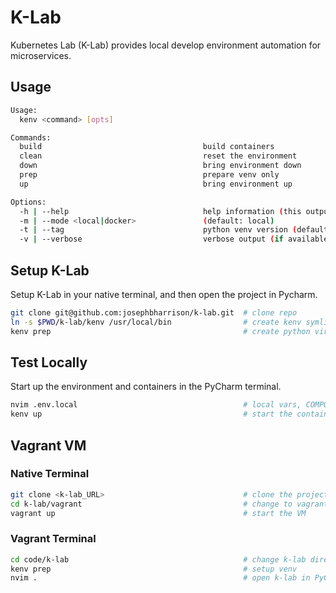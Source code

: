# K-Lab

Kubernetes Lab (K-Lab) provides local develop environment automation for microservices.

## Usage

```sh
Usage:
  kenv <command> [opts]

Commands:
  build                                    build containers
  clean                                    reset the environment
  down                                     bring environment down
  prep                                     prepare venv only
  up                                       bring environment up

Options:
  -h | --help                              help information (this output)
  -m | --mode <local|docker>               (default: local)
  -t | --tag                               python venv version (default: 3.8.5)
  -v | --verbose                           verbose output (if available)
```

## Setup K-Lab

Setup K-Lab in your native terminal, and then open the project in Pycharm.

```sh
git clone git@github.com:josephbharrison/k-lab.git  # clone repo
ln -s $PWD/k-lab/kenv /usr/local/bin                # create kenv symlink
kenv prep                                           # create python virtual env
```

## Test Locally

Start up the environment and containers in the PyCharm terminal.

```sh
nvim .env.local                                     # local vars, COMPOSE="redis etcd"
kenv up                                             # start the container services
```

## Vagrant VM

### Native Terminal

```sh
git clone <k-lab_URL>                               # clone the project
cd k-lab/vagrant                                    # change to vagrant directory
vagrant up                                          # start the VM
```

### Vagrant Terminal

```sh
cd code/k-lab                                       # change k-lab directory
kenv prep                                           # setup venv
nvim .                                              # open k-lab in PyCharm
```
